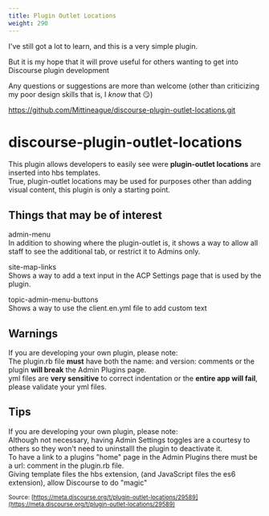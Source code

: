 ```yaml
---
title: Plugin Outlet Locations
weight: 290
---
```


I've still got a lot to learn, and this is a very simple plugin. 

But it is my hope that it will prove useful for others wanting to get into Discourse plugin development 

Any questions or suggestions are more than welcome 
(other than criticizing my poor design skills that is, I _know_ that :smirk:) 

https://github.com/Mittineague/discourse-plugin-outlet-locations.git

# discourse-plugin-outlet-locations

This plugin allows developers to easily see were **plugin-outlet locations** are inserted into hbs templates.   
True, plugin-outlet locations may be used for purposes other than adding visual content, this plugin is only a starting point. 

## Things that may be of interest

admin-menu  
In addition to showing where the plugin-outlet is, it shows a way to allow all staff to see the additional tab, or restrict it to Admins only. 

site-map-links  
Shows a way to add a text input in the ACP Settings page that is used by the plugin. 

topic-admin-menu-buttons  
Shows a way to use the client.en.yml file to add custom text 

## Warnings 

If you are developing your own plugin, please note:  
The plugin.rb file **must** have both the name: and version: comments or the plugin **will break** the Admin Plugins page.  
yml files are **very sensitive** to correct indentation or the **entire app will fail**, please validate your yml files.  

## Tips 

If you are developing your own plugin, please note:  
Although not necessary, having Admin Settings toggles are a courtesy to others so they won't need to uninstalll the plugin to deactivate it.  
To have a link to a plugins "home" page in the Admin Plugins there must be a url: comment in the plugin.rb file.  
Giving template files the hbs extension, (and JavaScript files the es6 extension), allow Discourse to do "magic"

<small class="documentation-source">Source: [https://meta.discourse.org/t/plugin-outlet-locations/29589](https://meta.discourse.org/t/plugin-outlet-locations/29589)</small>
